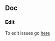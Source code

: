 ## Doc

### Edit

To edit issues go [here](https://app.diagrams.net/#HInflanty%2Fflashy%2Fmain%2Fdoc%2FTODO.png)
